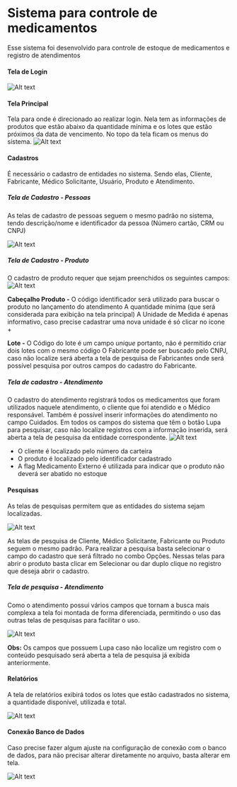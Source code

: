 # Sistema para controle de medicamentos
Esse sistema foi desenvolvido para controle de estoque de medicamentos e registro de atendimentos

#### Tela de Login
![Alt text](https://github.com/abneramorim/controlemedicamentos/blob/main/src/View/login.png "Tela de Login")

#### Tela Principal
Tela para onde é direcionado ao realizar login. Nela tem as informações de produtos que estão abaixo da quantidade mínima e os lotes que estão próximos da data de vencimento. No topo da tela ficam os menus do sistema.
![Alt text](https://github.com/abneramorim/controlemedicamentos/blob/main/src/View/principal.png)

#### Cadastros
É necessário o cadastro de entidades no sistema. Sendo elas, Cliente, Fabricante, Médico Solicitante, Usuário, Produto e Atendimento.

##### Tela de Cadastro - Pessoas
As telas de cadastro de pessoas seguem o mesmo padrão no sistema, tendo descrição/nome e identificador da pessoa (Número cartão, CRM ou CNPJ)

![Alt text](https://github.com/abneramorim/controlemedicamentos/blob/main/src/View/cadastro_cliente.png)

##### Tela de Cadastro - Produto

O cadastro de produto requer que sejam preenchidos os seguintes campos:
![Alt text](https://github.com/abneramorim/controlemedicamentos/blob/main/src/View/cadastro_produto.png)

**Cabeçalho Produto -**
O código identificador será utilizado para buscar o produto no lançamento do atendimento
A quantidade mínima (que será considerada para exibição na tela principal) 
A Unidade de Medida é apenas informativo, caso precise cadastrar uma nova unidade é só clicar no ícone +

**Lote -**
O Código do lote é um campo *unique* portanto, não é permitido criar dois lotes com o mesmo código
O Fabricante pode ser buscado pelo CNPJ, caso não localize será aberta a tela de pesquisa de Fabricantes onde será possível pesquisa por outros campos do cadastro do Fabricante.

##### Tela de cadastro - Atendimento
O cadastro do atendimento registrará todos os medicamentos que foram utilizados naquele atendimento, o cliente que foi atendido e o Médico responsável. Também é possível inserir informações do atendimento no campo Cuidados.
Em todos os campos do sistema que têm o botão Lupa para pesquisar, caso não localize registros com a informação inserida, será aberta a tela de pesquisa da entidade correspondente.
![Alt text](https://github.com/abneramorim/controlemedicamentos/blob/main/src/View/cadastro_atendimento.png)

- O cliente é localizado pelo número da carteira
- O produto é localizado pelo identificador cadastrado
- A flag Medicamento Externo é utilizada para indicar que o produto não deverá ser abatido no estoque


#### Pesquisas

As telas de pesquisas permitem que as entidades do sistema sejam localizadas.

![Alt text](https://github.com/abneramorim/controlemedicamentos/blob/main/src/View/pesquisa_produto.png)

As telas de pesquisa de Cliente, Médico Solicitante, Fabricante ou Produto seguem o mesmo padrão. Para realizar a pesquisa basta selecionar o campo do cadastro que será filtrado no combo Opções.
Nessas telas para abrir o produto basta clicar em Selecionar ou dar duplo clique no registro que deseja abrir o cadastro.

##### Tela de pesquisa - Atendimento

Como o atendimento possui vários campos que tornam a busca mais complexa a tela foi montada de forma diferenciada, permitindo o uso das outras telas de pesquisas para facilitar o uso.

![Alt text](https://github.com/abneramorim/controlemedicamentos/blob/main/src/View/pesquisa_atendimento.png)

**Obs:** Os campos que possuem Lupa caso não localize um registro com o conteúdo pesquisado será aberta a tela de pesquisa já exibida anteriormente.

#### Relatórios

A tela de relatórios exibirá todos os lotes que estão cadastrados no sistema, a quantidade disponível, utilizada e total.

![Alt text](https://github.com/abneramorim/controlemedicamentos/blob/main/src/View/relatorio_inventario.png)

#### Conexão Banco de Dados

Caso precise fazer algum ajuste na configuração de conexão com o banco de dados, para não precisar alterar diretamente no arquivo, basta alterar em tela.

![Alt text](https://github.com/abneramorim/controlemedicamentos/blob/main/src/View/configuracao_conexao_banco.png)
